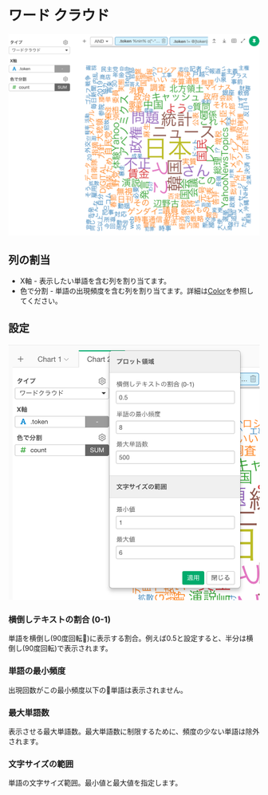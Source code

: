 # ワード クラウド

![](images/wordcloud-jp.png)

## 列の割当

* X軸 - 表示したい単語を含む列を割り当てます。 
* 色で分割 - 単語の出現頻度を含む列を割り当てます。詳細は[Color](color.md)を参照してください。


## 設定

![](images/wordcloud-config-jp.png)

### 横倒しテキストの割合 (0-1)
単語を横倒し(90度回転)に表示する割合。例えば0.5と設定すると、半分は横倒し(90度回転)で表示されます。

### 単語の最小頻度
出現回数がこの最小頻度以下の単語は表示されません。

### 最大単語数
表示させる最大単語数。最大単語数に制限するために、頻度の少ない単語は除外されます。

### 文字サイズの範囲
単語の文字サイズ範囲。最小値と最大値を指定します。